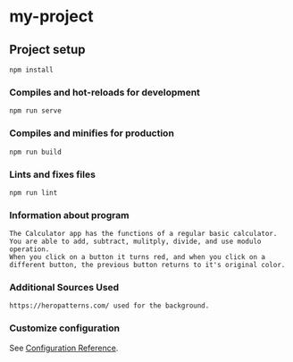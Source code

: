 # my-project

## Project setup
```
npm install
```

### Compiles and hot-reloads for development
```
npm run serve
```

### Compiles and minifies for production
```
npm run build
```

### Lints and fixes files
```
npm run lint
```

### Information about program
```
The Calculator app has the functions of a regular basic calculator. You are able to add, subtract, mulitply, divide, and use modulo operation. 
When you click on a button it turns red, and when you click on a different button, the previous button returns to it's original color.
```

### Additional Sources Used
```
https://heropatterns.com/ used for the background.
```

### Customize configuration
See [Configuration Reference](https://cli.vuejs.org/config/).
